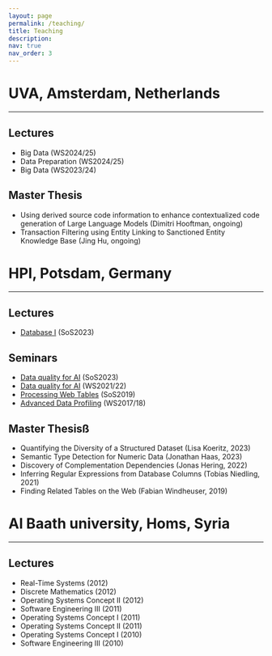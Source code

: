 ```yaml
---
layout: page
permalink: /teaching/
title: Teaching
description:
nav: true
nav_order: 3
---
```

# UVA, Amsterdam, Netherlands
---

## Lectures

- Big Data (WS2024/25)
- Data Preparation (WS2024/25)
- Big Data (WS2023/24)


## Master Thesis

- Using derived source code information to enhance contextualized code generation of Large Language Models (Dimitri Hooftman, ongoing)
- Transaction Filtering using Entity Linking to Sanctioned Entity Knowledge Base (Jing Hu, ongoing)


# HPI, Potsdam, Germany
---

## Lectures

- <a href='https://hpi.de/naumann/teaching/current-courses/ss-23/database-systems-i.html'>Database I</a> (SoS2023)


## Seminars
- <a href='https://hpi.de/naumann/teaching/current-courses/ss-23/data-quality-for-ai.html'>Data quality for AI</a> (SoS2023)
- <a href='https://hpi.de/naumann/teaching/current-courses/ws-21-22/data-quality-for-ai.html'>Data quality for AI</a> (WS2021/22)
- <a href='https://hpi.de/naumann/teaching/teaching/ss-19/processing-web-tables.html'>Processing Web Tables</a> (SoS2019)
- <a href='https://hpi.de/naumann/teaching/teaching/ws-1718/advanced-data-profiling-ps-master.html'>Advanced Data Profiling</a> (WS2017/18)


## Master Thesisß
- Quantifying the Diversity of a Structured Dataset (Lisa Koeritz, 2023)
- Semantic Type Detection for Numeric Data (Jonathan Haas, 2023)
- Discovery of Complementation Dependencies (Jonas Hering, 2022)
- Inferring Regular Expressions from Database Columns (Tobias Niedling, 2021)
- Finding Related Tables on the Web (Fabian Windheuser, 2019)


# Al Baath university, Homs, Syria
---

## Lectures

- Real-Time Systems (2012)
- Discrete Mathematics (2012)
- Operating Systems Concept II (2012)
- Software Engineering III (2011)
- Operating Systems Concept I (2011)
- Operating Systems Concept II (2011)
- Operating Systems Concept I (2010)
- Software Engineering III (2010)